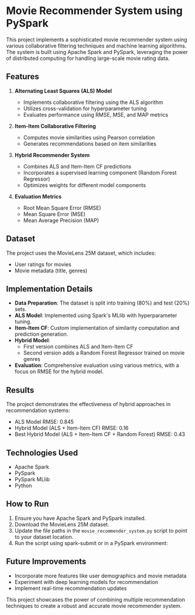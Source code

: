 # Movie Recommender System using PySpark

This project implements a sophisticated movie recommender system using various collaborative filtering techniques and machine learning algorithms. The system is built using Apache Spark and PySpark, leveraging the power of distributed computing for handling large-scale movie rating data.

## Features

1. **Alternating Least Squares (ALS) Model**
   - Implements collaborative filtering using the ALS algorithm
   - Utilizes cross-validation for hyperparameter tuning
   - Evaluates performance using RMSE, MSE, and MAP metrics

2. **Item-Item Collaborative Filtering**
   - Computes movie similarities using Pearson correlation
   - Generates recommendations based on item similarities

3. **Hybrid Recommender System**
   - Combines ALS and Item-Item CF predictions
   - Incorporates a supervised learning component (Random Forest Regressor)
   - Optimizes weights for different model components

4. **Evaluation Metrics**
   - Root Mean Square Error (RMSE)
   - Mean Square Error (MSE)
   - Mean Average Precision (MAP)

## Dataset

The project uses the MovieLens 25M dataset, which includes:

- User ratings for movies
- Movie metadata (title, genres)

## Implementation Details

- **Data Preparation**: The dataset is split into training (80%) and test (20%) sets.
- **ALS Model**: Implemented using Spark's MLlib with hyperparameter tuning.
- **Item-Item CF**: Custom implementation of similarity computation and prediction generation.
- **Hybrid Model**: 
  - First version combines ALS and Item-Item CF
  - Second version adds a Random Forest Regressor trained on movie genres
- **Evaluation**: Comprehensive evaluation using various metrics, with a focus on RMSE for the hybrid model.

## Results

The project demonstrates the effectiveness of hybrid approaches in recommendation systems:

- ALS Model RMSE: 0.845
- Hybrid Model (ALS + Item-Item CF) RMSE: 0.16
- Best Hybrid Model (ALS + Item-Item CF + Random Forest) RMSE: 0.43

## Technologies Used

- Apache Spark
- PySpark
- PySpark MLlib
- Python

## How to Run

1. Ensure you have Apache Spark and PySpark installed.
2. Download the MovieLens 25M dataset.
3. Update the file paths in the `movie_recommender_system.py` script to point to your dataset location.
4. Run the script using spark-submit or in a PySpark environment:

## Future Improvements

- Incorporate more features like user demographics and movie metadata
- Experiment with deep learning models for recommendation
- Implement real-time recommendation updates

This project showcases the power of combining multiple recommendation techniques to create a robust and accurate movie recommender system.
